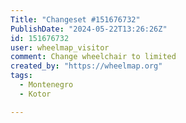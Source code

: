 ```yaml
---
Title: "Changeset #151676732"
PublishDate: "2024-05-22T13:26:26Z"
id: 151676732
user: wheelmap_visitor
comment: Change wheelchair to limited
created_by: "https://wheelmap.org"
tags:
  - Montenegro
  - Kotor

---
```

